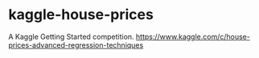 # kaggle-house-prices

A Kaggle Getting Started competition.
https://www.kaggle.com/c/house-prices-advanced-regression-techniques
